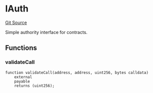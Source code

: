 # IAuth
[Git Source](https://github.com/NaniDAO/accounts/blob/63982073a58fb6da94e594d61906f20468a541f4/src/ownership/Keys.sol)

Simple authority interface for contracts.


## Functions
### validateCall


```solidity
function validateCall(address, address, uint256, bytes calldata)
    external
    payable
    returns (uint256);
```

